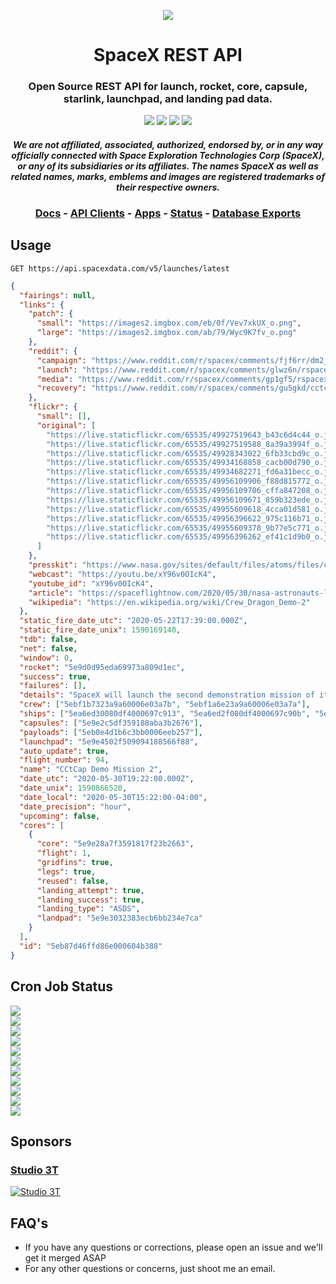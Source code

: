 <p align="center"><img src="https://live.staticflickr.com/65535/49185149122_37f5c52e43_k.jpg"></p>

<h1 align="center">SpaceX REST API</h1>

<h3 align="center">
Open Source REST API for launch, rocket, core, capsule, starlink, launchpad, and landing pad data.
</h3>

<p align="center">
<a href="https://github.com/r-spacex/SpaceX-API/actions?query=workflow%3ATest"><img src="https://img.shields.io/github/workflow/status/r-spacex/SpaceX-API/Test?style=flat-square"></a>
<a href="https://hub.docker.com/r/jakewmeyer/spacex-api/"><img src="https://img.shields.io/docker/pulls/jakewmeyer/spacex-api?style=flat-square"></a>
<a href="https://github.com/r-spacex/SpaceX-API/releases"><img src="https://img.shields.io/github/release/r-spacex/SpaceX-API.svg?longCache=true&style=flat-square"></a>
<a href="https://en.wikipedia.org/wiki/Representational_state_transfer"><img src="https://img.shields.io/badge/interface-REST-brightgreen.svg?longCache=true&style=flat-square"></a>
</p>

<h4 align="center">
  <i>
    We are not affiliated, associated, authorized, endorsed by, or in any way officially connected with Space Exploration Technologies Corp (SpaceX), or any of its subsidiaries or its affiliates. The names SpaceX as well as related names, marks, emblems and images are registered trademarks of their respective owners.
  </i>
</h4>

<h3 align="center">
<a href="docs/README.md">Docs</a> - <a href="docs/clients.md">API Clients</a> - <a href="docs/apps.md">Apps</a> - <a href="https://status.spacexdata.com">Status</a> - <a href="https://backups.spacexdata.com">Database Exports</a>
<br/>
</h3>

## Usage

```
GET https://api.spacexdata.com/v5/launches/latest
```

```json
{
  "fairings": null,
  "links": {
    "patch": {
      "small": "https://images2.imgbox.com/eb/0f/Vev7xkUX_o.png",
      "large": "https://images2.imgbox.com/ab/79/Wyc9K7fv_o.png"
    },
    "reddit": {
      "campaign": "https://www.reddit.com/r/spacex/comments/fjf6rr/dm2_launch_campaign_thread/",
      "launch": "https://www.reddit.com/r/spacex/comments/glwz6n/rspacex_cctcap_demonstration_mission_2_general",
      "media": "https://www.reddit.com/r/spacex/comments/gp1gf5/rspacex_dm2_media_thread_photographer_contest/",
      "recovery": "https://www.reddit.com/r/spacex/comments/gu5gkd/cctcap_demonstration_mission_2_stage_1_recovery/"
    },
    "flickr": {
      "small": [],
      "original": [
        "https://live.staticflickr.com/65535/49927519643_b43c6d4c44_o.jpg",
        "https://live.staticflickr.com/65535/49927519588_8a39a3994f_o.jpg",
        "https://live.staticflickr.com/65535/49928343022_6fb33cbd9c_o.jpg",
        "https://live.staticflickr.com/65535/49934168858_cacb00d790_o.jpg",
        "https://live.staticflickr.com/65535/49934682271_fd6a31becc_o.jpg",
        "https://live.staticflickr.com/65535/49956109906_f88d815772_o.jpg",
        "https://live.staticflickr.com/65535/49956109706_cffa847208_o.jpg",
        "https://live.staticflickr.com/65535/49956109671_859b323ede_o.jpg",
        "https://live.staticflickr.com/65535/49955609618_4cca01d581_o.jpg",
        "https://live.staticflickr.com/65535/49956396622_975c116b71_o.jpg",
        "https://live.staticflickr.com/65535/49955609378_9b77e5c771_o.jpg",
        "https://live.staticflickr.com/65535/49956396262_ef41c1d9b0_o.jpg"
      ]
    },
    "presskit": "https://www.nasa.gov/sites/default/files/atoms/files/commercialcrew_press_kit.pdf",
    "webcast": "https://youtu.be/xY96v0OIcK4",
    "youtube_id": "xY96v0OIcK4",
    "article": "https://spaceflightnow.com/2020/05/30/nasa-astronauts-launch-from-us-soil-for-first-time-in-nine-years/",
    "wikipedia": "https://en.wikipedia.org/wiki/Crew_Dragon_Demo-2"
  },
  "static_fire_date_utc": "2020-05-22T17:39:00.000Z",
  "static_fire_date_unix": 1590169140,
  "tdb": false,
  "net": false,
  "window": 0,
  "rocket": "5e9d0d95eda69973a809d1ec",
  "success": true,
  "failures": [],
  "details": "SpaceX will launch the second demonstration mission of its Crew Dragon vehicle as part of NASA's Commercial Crew Transportation Capability Program (CCtCap), carrying two NASA astronauts to the International Space Station. Barring unexpected developments, this mission will be the first crewed flight to launch from the United States since the end of the Space Shuttle program in 2011. DM-2 demonstrates the Falcon 9 and Crew Dragon's ability to safely transport crew to the space station and back to Earth and it is the last major milestone for certification of Crew Dragon. Initially the mission duration was planned to be no longer than two weeks, however NASA has been considering an extension to as much as six weeks or three months. The astronauts have been undergoing additional training for the possible longer mission.",
  "crew": ["5ebf1b7323a9a60006e03a7b", "5ebf1a6e23a9a60006e03a7a"],
  "ships": ["5ea6ed30080df4000697c913", "5ea6ed2f080df4000697c90b", "5ea6ed2f080df4000697c90c", "5ea6ed2e080df4000697c909", "5ea6ed2f080df4000697c90d"],
  "capsules": ["5e9e2c5df359188aba3b2676"],
  "payloads": ["5eb0e4d1b6c3bb0006eeb257"],
  "launchpad": "5e9e4502f509094188566f88",
  "auto_update": true,
  "flight_number": 94,
  "name": "CCtCap Demo Mission 2",
  "date_utc": "2020-05-30T19:22:00.000Z",
  "date_unix": 1590866520,
  "date_local": "2020-05-30T15:22:00-04:00",
  "date_precision": "hour",
  "upcoming": false,
  "cores": [
    {
      "core": "5e9e28a7f3591817f23b2663",
      "flight": 1,
      "gridfins": true,
      "legs": true,
      "reused": false,
      "landing_attempt": true,
      "landing_success": true,
      "landing_type": "ASDS",
      "landpad": "5e9e3032383ecb6bb234e7ca"
    }
  ],
  "id": "5eb87d46ffd86e000604b388"
}
```

## Cron Job Status

<p align="left">
<img src="https://healthchecks.io/badge/a99e6369-9795-417e-9a1c-31ea91/zDDqPvw1-2/Capsules.svg">
<br/>
<img src="https://healthchecks.io/badge/a99e6369-9795-417e-9a1c-31ea91/iJIWcg9u-2/Cores.svg">
<br/>
<img src="https://healthchecks.io/badge/a99e6369-9795-417e-9a1c-31ea91/soA1Z2t1-2/Landpads.svg">
<br/>
<img src="https://healthchecks.io/badge/a99e6369-9795-417e-9a1c-31ea91/tc7aK4Iw-2/Launchpads.svg">
<br/>
<img src="https://healthchecks.io/badge/a99e6369-9795-417e-9a1c-31ea91/uB7PIyUo-2/Past-Launches.svg">
<br/>
<img src="https://healthchecks.io/badge/a99e6369-9795-417e-9a1c-31ea91/bQw1ZrmZ-2/Payloads.svg">
<br/>
<img src="https://healthchecks.io/badge/a99e6369-9795-417e-9a1c-31ea91/HhIoHcF6-2/Roadster.svg">
<br/>
<img src="https://healthchecks.io/badge/a99e6369-9795-417e-9a1c-31ea91/wPz7gFQJ-2/Starlink.svg">
<br/>
<img src="https://healthchecks.io/badge/a99e6369-9795-417e-9a1c-31ea91/3L5HxZKX-2/Upcoming-Launches.svg">
<br/>
<img src="https://healthchecks.io/badge/a99e6369-9795-417e-9a1c-31ea91/YvnZYkED-2/Webcast.svg">
<br/>
<img src="https://healthchecks.io/badge/a99e6369-9795-417e-9a1c-31ea91/_Z-lNpev-2/launch-library-v2.svg">
</p>

## Sponsors

### [Studio 3T](https://studio3t.com/)

[![Studio 3T](https://imgur.com/DbJSfAo.png)](https://studio3t.com/)

## FAQ's

- If you have any questions or corrections, please open an issue and we'll get it merged ASAP
- For any other questions or concerns, just shoot me an email.
